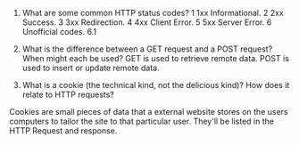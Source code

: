 1. What are some common HTTP status codes?
  1 1xx Informational.
  2 2xx Success.
  3 3xx Redirection.
  4 4xx Client Error.
  5 5xx Server Error.
  6 Unofficial codes. 6.1

2. What is the difference between a GET request and a POST request? When might each be used?
  GET is used to retrieve remote data. POST is used to insert or update remote data.

3. What is a cookie (the technical kind, not the delicious kind)? How does it relate to HTTP requests?

  Cookies are small pieces of data that a external website stores on the users computers to tailor the site to that particular user. They'll be listed in the HTTP Request and response. 
